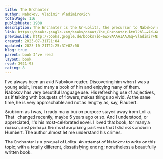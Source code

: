 ```yaml
---  
title: The Enchanter  
author: Nabokov, Vladimir Vladimirovich  
totalPage: 136  
publishDate: 1938  
description: The Enchanter is the Ur-Lolita, the precursor to Nabokov's classic novel. At once hilarious and chilling, it tells the story of an outwardly respectable man and his fatal obsession with certain pubescent girls, whose coltish grace and subconscious coquetry reveal, to his mind, a special bud on the verge of bloom.  
link: https://books.google.com/books/about/The_Enchanter.html?hl=&id=6wx8AAAAIAAJ  
previewLink: http://books.google.de/books?id=6wx8AAAAIAAJ&q=Vladimir+Nabokov,+The+Enchanter&dq=Vladimir+Nabokov,+The+Enchanter&hl=&as_pt=BOOKS&cd=2&source=gbs_api  
created: 2023-07-31T21:04  
updated: 2023-10-21T22:25:37+02:00  
blog: true  
parent: book I've read  
layout: book  
read: 2021-03  
rating: 8  
---  
```

  
I've always been an avid Nabokov reader. Discovering him when I was a young adult, I read many a book of him and enjoying many of them. Nabokov has very beautiful language use. His refreshing use of adjectives, as if talking with bouquets of flowers, makes things so vivid. At the same time, he is very approachable and not as lengthy as, say, Flaubert.    
  
Stubborn as I was, I ready many but on purpose stayed away from Lolita. That I changed recently, maybe 5 years ago or so. And I understood, or appreciated, it's his most-celebrated novel. I loved that book, for many a reason, and perhaps the most surprising part was that I did not condemn Humbert. The author almost let me understand his crimes.     
  
The Enchanter is a prequel of Lolita. An attempt of Nabokov to write on this topic; with a totally different, dissatisfying ending; nonetheless a beautifully written book.